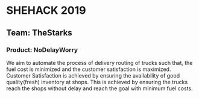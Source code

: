 # SHEHACK 2019

## Team: TheStarks

### Product: NoDelayWorry

We aim to automate the process of delivery routing of trucks such that, the fuel cost is minimized and the customer satisfaction is maximized. Customer Satisfaction is achieved by ensuring the availability of good quality(fresh) inventory at shops. This is achieved by ensuring the trucks reach the shops without delay and reach the goal with minimum fuel costs.
